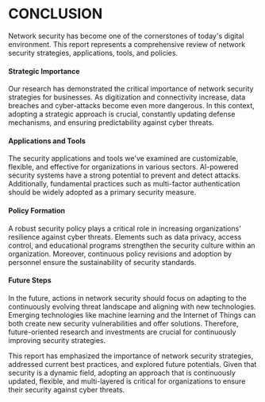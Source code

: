 
# CONCLUSION 

Network security has become one of the cornerstones of today's digital environment. This report represents a comprehensive review of network security strategies, applications, tools, and policies.

#### Strategic Importance

Our research has demonstrated the critical importance of network security strategies for businesses. As digitization and connectivity increase, data breaches and cyber-attacks become even more dangerous. In this context, adopting a strategic approach is crucial, constantly updating defense mechanisms, and ensuring predictability against cyber threats.

#### Applications and Tools

The security applications and tools we've examined are customizable, flexible, and effective for organizations in various sectors. AI-powered security systems have a strong potential to prevent and detect attacks. Additionally, fundamental practices such as multi-factor authentication should be widely adopted as a primary security measure.

#### Policy Formation

A robust security policy plays a critical role in increasing organizations' resilience against cyber threats. Elements such as data privacy, access control, and educational programs strengthen the security culture within an organization. Moreover, continuous policy revisions and adoption by personnel ensure the sustainability of security standards.

#### Future Steps

In the future, actions in network security should focus on adapting to the continuously evolving threat landscape and aligning with new technologies. Emerging technologies like machine learning and the Internet of Things can both create new security vulnerabilities and offer solutions. Therefore, future-oriented research and investments are crucial for continuously improving security strategies.

This report has emphasized the importance of network security strategies, addressed current best practices, and explored future potentials. Given that security is a dynamic field, adopting an approach that is continuously updated, flexible, and multi-layered is critical for organizations to ensure their security against cyber threats.

